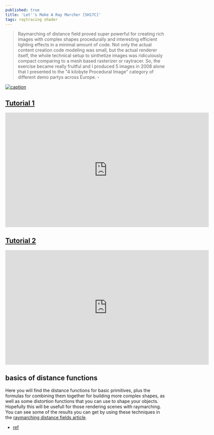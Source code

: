 ```yaml
---
published: true
title: 'Let''s Make A Ray Marcher [SH17C]'
tags: raytracing shader
---
```

> Raymarching of distance field proved super powerful for creating rich images with complex shapes procedurally and interesting efficient lighting effects in a minimal amount of code. Not only the actual content creation code modeling was small, but the actual renderer itself, the whole technical setup to sinthetize images was ridiculously compact comparing to a mesh based rasterizer or raytracer. So, the exercise became really fruitful and I produced 5 images in 2008 alone that I presented to the "4 kilobyte Procedural Image" category of different demo partys across Europe. - [](https://iquilezles.org/www/articles/raymarchingdf/raymarchingdf.htm)

[![caption](https://img.youtube.com/vi/XuSnLbB1j6E/0.jpg)](https://www.youtube.com/watch?v=XuSnLbB1j6E)


## [Tutorial 1](https://www.shadertoy.com/view/MdBfRK)

<iframe width="640" height="360" frameborder="0" src="https://www.shadertoy.com/embed/MdBfRK?gui=true&t=10&paused=true&muted=false" allowfullscreen></iframe>

## [Tutorial 2](https://www.shadertoy.com/view/4dSfRc)

<iframe width="640" height="360" frameborder="0" src="https://www.shadertoy.com/embed/4dSfRc?gui=true&t=10&paused=true&muted=false" allowfullscreen></iframe>

## basics of distance functions

Here you will find the distance functions for basic primitives, plus the formulas for combining them together for building more complex shapes, as well as some distortion functions that you can use to shape your objects. Hopefully this will be usefull for those rendering scenes with raymarching. You can see some of the results you can get by using these techniques in the [raymarching distance fields article](https://iquilezles.org/www/articles/raymarchingdf/raymarchingdf.htm).

- [ref](https://iquilezles.org/www/articles/distfunctions/distfunctions.htm)
